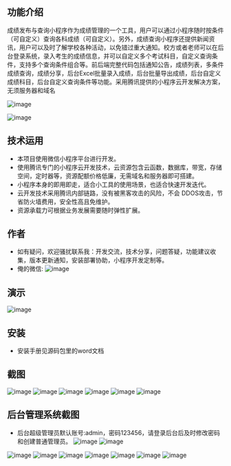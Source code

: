 ## 功能介绍 
成绩发布与查询小程序作为成绩管理的一个工具，用户可以通过小程序随时按条件（可自定义）查询各科成绩（可自定义）。另外，成绩查询小程序还提供新闻资讯，用户可以及时了解学校各种活动，以免错过重大通知。校方或者老师可以在后台登录系统，录入考生的成绩信息，并可以自定义多个考试科目，自定义查询条件，支持多个查询条件组合等。前后端完整代码包括通知公告，成绩列表，多条件成绩查询，成绩分享，后台Excel批量录入成绩，后台批量导出成绩，后台自定义成绩科目，后台自定义查询条件等功能。采用腾讯提供的小程序云开发解决方案，无须服务器和域名
 
 ![image](https://user-images.githubusercontent.com/92028487/235343982-ecba7109-9f5a-4d5d-8530-8e0ddd8c7f90.png)

![image](https://user-images.githubusercontent.com/92028487/235343985-18da3ee0-8dca-4d76-8560-d6cceed90274.png)


## 技术运用
- 本项目使用微信小程序平台进行开发。
- 使用腾讯专门的小程序云开发技术，云资源包含云函数，数据库，带宽，存储空间，定时器等，资源配额价格低廉，无需域名和服务器即可搭建。
- 小程序本身的即用即走，适合小工具的使用场景，也适合快速开发迭代。
- 云开发技术采用腾讯内部链路，没有被黑客攻击的风险，不会 DDOS攻击，节省防火墙费用，安全性高且免维护。
- 资源承载力可根据业务发展需要随时弹性扩展。  



## 作者
- 如有疑问，欢迎骚扰联系我：开发交流，技术分享，问题答疑，功能建议收集，版本更新通知，安装部署协助，小程序开发定制等。
- 俺的微信: 
 ![image](https://user-images.githubusercontent.com/92028487/235343986-6b1799fc-c470-4d5d-bcfd-0895a594eabf.png)




## 演示 
 ![image](https://user-images.githubusercontent.com/92028487/235343992-67341a28-f5dc-4ee2-a49f-7b352a037d1b.png)


## 安装

- 安装手册见源码包里的word文档




## 截图
 ![image](https://user-images.githubusercontent.com/92028487/235343994-51795ea9-43b0-4e4b-918a-15b94ae40ea1.png)
![image](https://user-images.githubusercontent.com/92028487/235343998-8eb6b7aa-41d2-4f6f-8767-45072f71dd2e.png)
![image](https://user-images.githubusercontent.com/92028487/235343999-fa193c5f-4966-4d33-bb1d-98e0522d5316.png)
![image](https://user-images.githubusercontent.com/92028487/235344001-2f05279f-fec0-4a7f-a75d-79cca0e6374e.png)
![image](https://user-images.githubusercontent.com/92028487/235344002-dfb3b83f-0f86-462b-90f6-19dd54f0a070.png)
![image](https://user-images.githubusercontent.com/92028487/235344004-dadc9b46-13bb-4b73-bf13-bd311b8c0d7d.png)


## 后台管理系统截图 
- 后台超级管理员默认账号:admin，密码123456，请登录后台后及时修改密码和创建普通管理员。
![image](https://user-images.githubusercontent.com/92028487/235344007-3be66941-7aa4-49e3-bf6b-96516509a4f6.png)
![image](https://user-images.githubusercontent.com/92028487/235344009-bb69b794-7d3e-4feb-81d2-44c1f1e5d4fb.png)

![image](https://user-images.githubusercontent.com/92028487/235344016-79d5ac77-7e2c-492b-a044-4009ae39c583.png)
![image](https://user-images.githubusercontent.com/92028487/235344018-bfe194bc-64b4-4444-b4bc-59c7e7b5f98f.png)
![image](https://user-images.githubusercontent.com/92028487/235344023-bb6f660e-435b-416b-856c-2460fd6ba7e1.png)
![image](https://user-images.githubusercontent.com/92028487/235344026-a9f80424-9d21-4b33-8d15-930ed102cf10.png)
![image](https://user-images.githubusercontent.com/92028487/235344029-4198c56e-f714-404c-a22e-da4d8846d7ee.png)
![image](https://user-images.githubusercontent.com/92028487/235344032-3ad538a5-985a-4918-adeb-a2eeef6ba460.png)
![image](https://user-images.githubusercontent.com/92028487/235344035-d67ae9af-231c-497d-bdae-6d6f06b7d819.png)











